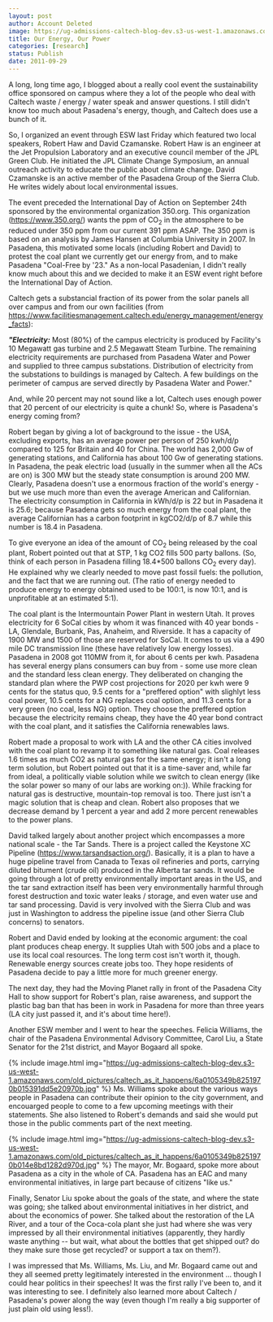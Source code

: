 ```yaml
---
layout: post
author: Account Deleted
image: https://ug-admissions-caltech-blog-dev.s3-us-west-1.amazonaws.com/old_pictures/caltech_as_it_happens/6a0105349b8251970b015435b0d29f970c.jpg
title: Our Energy, Our Power
categories: [research]
status: Publish
date: 2011-09-29
---
```



A long, long time ago, I blogged about a really cool event the sustainability office sponsored on campus where they a lot of the people who deal with Caltech waste / energy / water speak and answer questions. I still didn't know too much about Pasadena's energy, though, and Caltech does use a bunch of it.

So, I organized an event through ESW last Friday which featured two local speakers, Robert Haw and David Czamanske. Robert Haw is an engineer at the Jet Propulsion Laboratory and an executive council member of the JPL Green Club. He initiated the JPL Climate Change Symposium, an annual outreach activity to educate the public about climate change. David Czamanske is an active member of the Pasadena Group of the Sierra Club. He writes widely about local environmental issues.

The event preceded the International Day of Action on September 24th sponsored by the environmental organization 350.org. This organization (https://www.350.org/) wants the ppm of CO<sub>2</sub> in the atmosphere to be reduced under 350 ppm from our current 391 ppm ASAP. The 350 ppm is based on an analysis by James Hansen at Columbia University in 2007. In Pasadena, this motivated some locals (including Robert and David) to protest the coal plant we currently get our energy from, and to make Pasadena "Coal-Free by '23." As a non-local Pasadenian, I didn't really know much about this and we decided to make it an ESW event right before the International Day of Action.

Caltech gets a substancial fraction of its power from the solar panels all over campus and from our own facilities (from https://www.facilitiesmanagement.caltech.edu/energy_management/energy_facts):

***"Electricity:*** Most (80%) of the campus electricity is produced by Facility's 10 Megawatt gas turbine and 2.5 Megawatt Steam Turbine. The remaining electricity requirements are purchased from Pasadena Water and Power and supplied to three campus substations. Distribution of electricity from the substations to buildings is managed by Caltech. A few buildings on the perimeter of campus are served directly by Pasadena Water and Power."

And, while 20 percent may not sound like a lot, Caltech uses enough power that 20 percent of our electricity is quite a chunk! So, where is Pasadena's energy coming from?

Robert began by giving a lot of background to the issue - the USA, excluding exports, has an average power per person of 250 kwh/d/p compared to 125 for Britain and 40 for China. The world has 2,000 Gw of generating stations, and California has about 100 Gw of generating stations. In Pasadena, the peak electric load (usually in the summer when all the ACs are on) is 300 MW but the steady state consumption is around 200 MW. Clearly, Pasadena doesn't use a enormous fraction of the world's energy - but we use much more than even the average American and Californian. The electricity consumption in California in kWh/d/p is 22 but in Pasadena it is 25.6; because Pasadena gets so much energy from the coal plant, the average Californian has a carbon footprint in kgCO2/d/p of 8.7 while this number is 18.4 in Pasadena.

To give everyone an idea of the amount of CO<sub>2</sub> being released by the coal plant, Robert pointed out that at STP, 1 kg CO2 fills 500 party ballons. (So, think of each person in Pasadena filling 18.4*500 ballons CO<sub>2</sub> every day). He explained why we clearly needed to move past fossil fuels: the pollution, and the fact that we are running out. (The ratio of energy needed to produce energy to energy obtained used to be 100:1, is now 10:1, and is unprofitable at an estimated 5:1).

The coal plant is the Intermountain Power Plant in western Utah. It proves electricity for 6 SoCal cities by whom it was financed with 40 year bonds - LA, Glendale, Burbank, Pas, Anaheim, and Riverside. It has a capacity of 1900 MW and 1500 of those are reserved for SoCal. It comes to us via a 490 mile DC transmission line (these have relatively low energy losses). Pasadena in 2008 got 110MW from it, for about 6 cents per kwh. Pasadena has several energy plans consumers can buy from - some use more clean and the standard less clean energy. They deliberated on changing the standard plan where the PWP cost projections for 2020 per kwh were 9 cents for the status quo, 9.5 cents for a "preffered option" with slighlyt less coal power, 10.5 cents for a NG replaces coal option, and 11.3 cents for a very green (no coal, less NG) option. They choose the preffered option because the electricity remains cheap, they have the 40 year bond contract with the coal plant, and it satisfies the California renewables laws.

Robert made a proposal to work with LA and the other CA cities involved with the coal plant to revamp it to something like natural gas. Coal releases 1.6 times as much CO2 as natural gas for the same energy; it isn't a long term solution, but Robert pointed out that it is a time-saver and, while far from ideal, a politically viable solution while we switch to clean energy (like the solar power so many of our labs are working on:)). While fracking for natural gas is destructive, mountain-top removal is too. There just isn't a magic solution that is cheap and clean. Robert also proposes that we decrease demand by 1 percent a year and add 2 more percent renewables to the power plans.

David talked largely about another project which encompasses a more national scale - the Tar Sands. There is a project called the Keystone XC Pipeline (https://www.tarsandsaction.org/). Basically, it is a plan to have a huge pipeline travel from Canada to Texas oil refineries and ports, carrying diluted bitument (crude oil) produced in the Alberta tar sands. It would be going through a lot of pretty environmentally important areas in the US, and the tar sand extraction itself has been very environmentally harmful through forest destruction and toxic water leaks / storage, and even water use and tar sand processing. David is very involved with the Sierra Club and was just in Washington to address the pipeline issue (and other Sierra Club concerns) to senators.

Robert and David ended by looking at the economic argument: the coal plant produces cheap energy. It supplies Utah with 500 jobs and a place to use its local coal resources. The long term cost isn't worth it, though. Renewable energy sources create jobs too. They hope residents of Pasadena decide to pay a little more for much greener energy.

The next day, they had the Moving Planet rally in front of the Pasadena City Hall to show support for Robert's plan, raise awareness, and support the plastic bag ban that has been in work in Pasadena for more than three years (LA city just passed it, and it's about time here!).

Another ESW member and I went to hear the speeches. Felicia Williams, the chair of the Pasadena Environmental Advisory Committee, Carol Liu, a State Senator for the 21st district, and Mayor Bogaard all spoke.


{% include image.html img="https://ug-admissions-caltech-blog-dev.s3-us-west-1.amazonaws.com/old_pictures/caltech_as_it_happens/6a0105349b8251970b015391dd5e20970b.jpg" %}
Ms. Williams spoke about the various ways people in Pasadena can contribute their opinion to the city government, and encouarged people to come to a few upcoming meetings with their statements. She also listened to Robert's demands and said she would put those in the public comments part of the next meeting.


{% include image.html img="https://ug-admissions-caltech-blog-dev.s3-us-west-1.amazonaws.com/old_pictures/caltech_as_it_happens/6a0105349b8251970b014e8bd1282d970d.jpg" %}
The mayor, Mr. Bogaard, spoke more about Pasadena as a city in the whole of CA. Pasadena has an EAC and many environmental initiatives, in large part because of citizens "like us."

Finally, Senator Liu spoke about the goals of the state, and where the state was going; she talked about environmental initiatives in her district, and about the economics of power. She talked about the restoration of the LA River, and a tour of the Coca-cola plant she just had where she was very impressed by all their environmental initiatives (apparently, they hardly waste anything -- but wait, what about the bottles that get shipped out? do they make sure those get recycled? or support a tax on them?).

I was impressed that Ms. Williams, Ms. Liu, and Mr. Bogaard came out and they all seemed pretty legitimately interested in the environment ... though I could hear politics in their speeches! It was the first rally I've been to, and it was interesting to see. I definitely also learned more about Caltech / Pasadena's power along the way (even though I'm really a big supporter of just plain old using less!).

